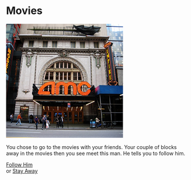 # Movies

![](Movie.jpg)

You chose to go to the movies with your friends. Your couple of blocks away in the movies then you see meet this man. He tells you to follow him.

 [Follow Him](follow.md)  
 or
 [Stay Away](hit-by-a-wrecking-ball.md)
